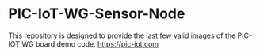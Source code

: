 # PIC-IoT-WG-Sensor-Node
This repository is designed to provide the last few valid images of the PIC-IOT WG board demo code. https://pic-iot.com
